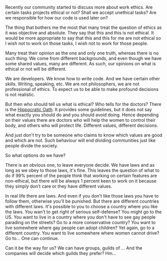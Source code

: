 Recently our community started to discuss more about work ethics. Are certain tasks projects ethical or not? Shall we accept unethical tasks? Are we responsible for how our code is used later on?

The thing that bothers me the most that many treat the question of ethics as it was objective and absolute. They say that this and this is not ethical. It would be more appropriate to say that this and this for me are not ethical so I wish not to work on those tasks, I wish not to work for those people.

Many treat their opinion as the one and only one truth, whereas there is no such thing. We come from different backgrounds, and even though we have some shared values, many are different. As such, our opinions on what is ethical or not will be different.

We are developers. We know how to write code. And we have certain other skills. Writing, speaking, etc. We are not philosophers, we are not professional of ethics. To expect us to be able to make profound decisions is not realistic.

But then who should tell us what is ethical? Who tells for the doctors? There is the [Hippocratic Oath](https://www.medicinenet.com/script/main/art.asp?articlekey=20909). It provides some guidelines, but it does not say what exactly you should do and you should avoid doing. Hence depending on their values there are doctors who will help the women to control their body, and others who will protect life. Different values, different decisions. 

And just don't try to be someone who claims to know which values are good and which are not. Such behaviour will end dividing communities just like people divide the society.

So what options do we have?

There is an obvious one, to leave everyone decide. We have laws and as long as we obey to those laws, it's fine. This leaves the question of what to do if 99% percent of the people think that working on certain features are non-ethical, but there will be always 1 percent keen to work on it because they simply don't care or they have different values. 

In real life there are laws. And even if you don't like those laws you have to follow them, otherwise you'll be punished. But there are different countries with different laws. It's possible to you to choose a country where you like the laws. You wan't to get right of serious self-defense? You might go to the US. You want to live in a country where you don't have to see gay people parading on the streets? Go to a more conservative country? You want to live somewhere where gay people can adopt children? Yet again, go to a different country. You want to live somewhere where women cannot drive? Go to... One can continue.

Can it be the way for us? We can have groups, guilds of ... And the companies will decide which guilds they prefer? Hm...